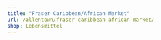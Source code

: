 ```yaml
---
title: "Fraser Caribbean/African Market"
url: /allentown/fraser-caribbean-african-market/
shop: Lebensmittel
---
```

